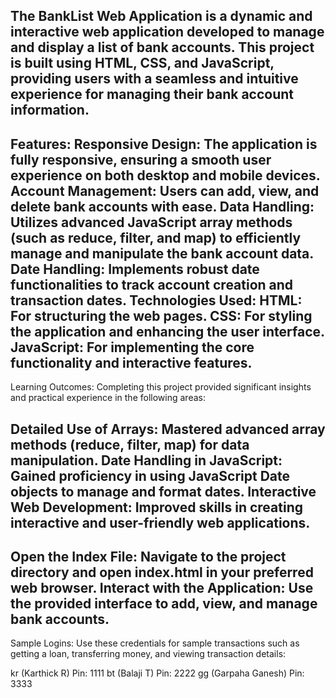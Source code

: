 
The BankList Web Application is a dynamic and interactive web application developed to manage and display a list of bank accounts. This project is built using HTML, CSS, and JavaScript, providing users with a seamless and intuitive experience for managing their bank account information.
----------------------------------------------------------------------------------------------------------
Features:
Responsive Design: The application is fully responsive, ensuring a smooth user experience on both desktop and mobile devices.
Account Management: Users can add, view, and delete bank accounts with ease.
Data Handling: Utilizes advanced JavaScript array methods (such as reduce, filter, and map) to efficiently manage and manipulate the bank account data.
Date Handling: Implements robust date functionalities to track account creation and transaction dates.
Technologies Used:
HTML: For structuring the web pages.
CSS: For styling the application and enhancing the user interface.
JavaScript: For implementing the core functionality and interactive features.
----------------------------------------------------------------------------------------------------------
Learning Outcomes:
Completing this project provided significant insights and practical experience in the following areas:

Detailed Use of Arrays: Mastered advanced array methods (reduce, filter, map) for data manipulation.
Date Handling in JavaScript: Gained proficiency in using JavaScript Date objects to manage and format dates.
Interactive Web Development: Improved skills in creating interactive and user-friendly web applications.
----------------------------------------------------------------------------------------------------------
Open the Index File: Navigate to the project directory and open index.html in your preferred web browser.
Interact with the Application: Use the provided interface to add, view, and manage bank accounts.
----------------------------------------------------------------------------------------------------------
Sample Logins:
Use these credentials for sample transactions such as getting a loan, transferring money, and viewing transaction details:

kr (Karthick R)
Pin: 1111
bt (Balaji T)
Pin: 2222
gg (Garpaha Ganesh)
Pin: 3333
